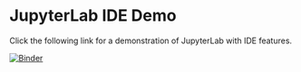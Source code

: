 # JupyterLab IDE Demo

Click the following link for a demonstration of JupyterLab with IDE features.

[![Binder](https://mybinder.org/badge_logo.svg)](https://mybinder.org/v2/gh/blink1073/jupyter-ide-demo//releases/tag/v0.1?urlpath=/lab/tree/index.ipynb)
